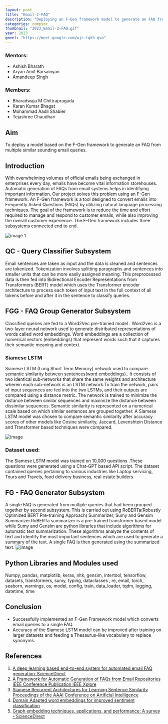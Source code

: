 ```yaml
---
layout: post
title: "Email-2-FAQ"
description: "Deploying an F-Gen framework model to generate an FAQ from multiple emails"
categories: compsoc
thumbnail: "2023_Email-2-FAQ.gif"
year: 2023
gmeet: "https://meet.google.com/wjc-tqkh-qva"
---
```


### Mentors:
- Ashish Bharath
- Aryan Amit Barsainyan
- Amandeep Singh

### Members:
- Bharadwaja M Chittrapragada
- Karan Kumar Bhagat
- Mohammad Aadil Shabier
- Tejashree Chaudhari

## Aim
To deploy a model based on the F-Gen framework to generate an FAQ from multiple similar
sounding email queries.

## Introduction
With overwhelming volumes of official emails being exchanged in enterprises every day, emails
have become vital information storehouses. Automatic generation of FAQs from email systems
helps in identifying important information. Our project solves this problem using an F-Gen
framework. An F-Gen framework is a tool designed to convert emails into Frequently Asked
Questions (FAQs) by utilizing natural language processing techniques. The goal of the
framework is to reduce the time and effort required to manage and respond to customer emails,
while also improving the overall customer experience. The F-Gen framework includes three
subsystems connected end to end.

![image 1](/virtual-expo/assets/img/compsoc/Image1_Email-2-FAQ.jpeg)

## QC - Query Classifier Subsystem
Email sentences are taken as input and the data is cleaned and sentences are tokenized.
Tokenization involves splitting paragraphs and sentences into smaller units that can be more
easily assigned meaning. This preprocessed data is then fed into Bidirectional Encoder
Representations from Transformers (BERT) model which uses the Transformer encoder
architecture to process each token of input text in the full context of all tokens before and after it
in the sentence to classify queries.

## FGG - FAQ Group Generator Subsystem
Classified queries are fed to a Word2Vec pre-trained model . Word2vec is a two-layer neural
network used to generate distributed representations of words called word embeddings. Word
embeddings are a collection of numerical vectors (embeddings) that represent words such that
it captures their semantic meaning and context.

### Siamese LSTM
Siamese LSTM (Long Short Term Memory) network used to compare semantic similarity
between sentences(word embeddings).. It consists of two identical sub-networks that share the
same weights and architecture wherein each sub-network is an LSTM network.To train the
network, pairs of input sequences are fed into the two LSTMs, and their outputs are compared
using a distance metric. The network is trained to minimize the distance between similar
sequences and maximize the distance between dissimilar sequences. Semantic similarity is
represented on a numerical scale based on which similar sentences are grouped together.
A Siamese LSTM model was chosen to compare semantic similarity after accuracy scores of
other models like Cosine similarity, Jaccard, Levenshtein Distance and Transformer based
techniques were compared.

![image](/virtual-expo/assets/img/compsoc/Image2_Email-2-FAQ.png)

### Dataset used:
The Siamese LSTM model was trained on 10,000 questions .These questions were generated
using a Chat-GPT based API script. The dataset contained queries pertaining to various
industries like Laptop servicing, Tours and Travels, food delivery business, real estate builders

## FG - FAQ Generator Subsystem
A single FAQ is generated from multiple queries that had been grouped together by second
subsystem. This is carried out using RoBERTa(Robustly Optimized BERT Pre-training
Approach) Summarizer, Sumy and Gensim Summarizer.RoBERTa summarizer is a pre-trained
transformer based model while Sumy and Gensim are python libraries that include algorithms
for automatic text summarization. These algorithms analyze the contents of text and identify the
most important sentences which are used to generate a summary of the text. A single FAQ is
then generated using the summarized text.
![image](/virtual-expo/assets/img/compsoc/Image3_Email-2-FAQ.png)

## Python Libraries and Modules used
Numpy, pandas, matplotlib, keras, nltk, gensim, intertool, tensorflow, datasets, transformers,
sumy, typing, dataclasses , re, email, torch, seaborn, warnings, os, model, config, train,
data_loader, tqdm, logging, datetime, time

## Conclusion
- Successfully implemented an F-Gen Framework model which converts email queries to a
single FAQ.
- Accuracy of the Siamese LSTM model can be improved after training on larger datasets and
feeding a Thesaurus-like vocabulary to replace synonyms.

## References

1. [A deep learning based end-to-end system for automated email FAQ generation-ScienceDirect](https://www.sciencedirect.com/science/article/pii/S0957417421012525?via%3Dihub)
2. [A Framework for Automatic Generation of FAQs from Email Repositories IEEE Conference Publication IEEE Xplore](https://ieeexplore.ieee.org/document/8614894)
3. [Siamese Recurrent Architectures for Learning Sentence Similarity Proceedings of the AAAI Conference on Artificial Intelligence](https://ojs.aaai.org/index.php/AAAI/article/view/10350)
4. [Domain Adapted word embeddings for improved sentiment classification](https://arxiv.org/abs/1805.04576)
5. [Graph embedding techniques, applications, and performance: A survey - ScienceDirect](https://www.sciencedirect.com/science/article/pii/S0950705118301540)